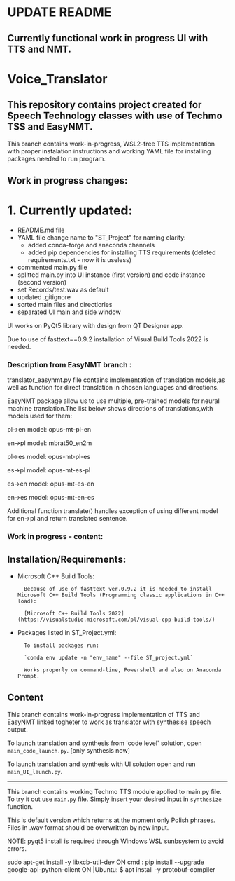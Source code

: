 # UPDATE README
## Currently functional work in progress UI with TTS and NMT.

# Voice_Translator

## This repository contains project created for Speech Technology classes with use of Techmo TSS and EasyNMT.

This branch contains work-in-progress, WSL2-free TTS implementation with proper instalation instructions and working YAML file for installing packages needed to run program. 

## Work in progress changes:

# 1. Currently updated:
- README.md file
- YAML file change name to "ST_Project" for naming clarity:
    - added conda-forge and anaconda channels
    - added pip dependencies for installing TTS requirements (deleted requirements.txt - now it is useless)
- commented main.py file
- splitted main.py into UI instance (first version) and code instance (second version)
- set Records/test.wav as default
- updated .gitignore
- sorted main files and directiories
- separated UI main and side window

UI works on PyQt5 library with design from QT Designer app.

Due to use of fasttext==0.9.2 installation of Visual Build Tools 2022 is needed.

### Description from EasyNMT branch :

translator_easynmt.py file contains implementation of translation models,as well as function for direct translation in chosen languages and directions.

EasyNMT package allow us to use multiple, pre-trained models for neural machine translation.The list below shows directions of translations,with models used for them:

pl->en  model: opus-mt-pl-en

en->pl  model: mbrat50_en2m

pl->es  model: opus-mt-pl-es

es->pl  model: opus-mt-es-pl

es->en  model: opus-mt-es-en

en->es  model: opus-mt-en-es

Additional function translate() handles exception of using different model for en->pl and return translated sentence.

### Work in progress - content:

## Installation/Requirements:

- Microsoft C++ Build Tools:

        Because of use of fasttext ver.0.9.2 it is needed to install Microsoft C++ Build Tools (Programming classic applications in C++ load):

        [Microsoft C++ Build Tools 2022](https://visualstudio.microsoft.com/pl/visual-cpp-build-tools/)

- Packages listed in ST_Project.yml:

        To install packages run:

        `conda env update -n "env_name" --file ST_project.yml`

        Works properly on command-line, Powershell and also on Anaconda Prompt.

## Content

This branch contains work-in-progress implementation of TTS and EasyNMT linked togheter to work as translator with synthesise speech output.

To launch translation and synthesis from 'code level' solution, open `main_code_launch.py`. [only synthesis now]

To launch translation and synthesis with UI solution open and run `main_UI_launch.py`.

------
This branch contains working Techmo TTS module applied to main.py file.
To try it out use `main.py` file. Simply insert your desired input in `synthesize` function.

This is default version which returns at the moment only Polish phrases.
Files in .wav format should be overwritten by new input.

NOTE: pyqt5 install is required through Windows WSL sunbsystem to avoid errors.

sudo apt-get install -y libxcb-util-dev
ON cmd :
pip install --upgrade google-api-python-client
ON |Ubuntu:
$ apt install -y protobuf-compiler
